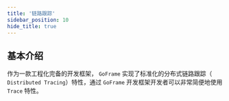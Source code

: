 ```yaml
---
title: '链路跟踪'
sidebar_position: 10
hide_title: true
---
```


## 基本介绍

作为一款工程化完备的开发框架， `GoFrame` 实现了标准化的分布式链路跟踪（ `Distributed Tracing`）特性，通过 `GoFrame` 开发框架开发者可以非常简便地使用 `Trace` 特性。

    